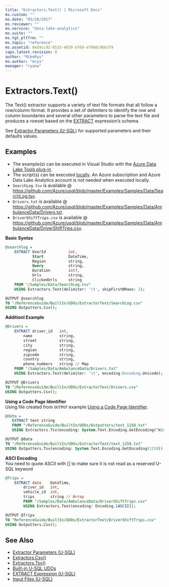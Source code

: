 ```yaml
---
title: "Extractors.Text() | Microsoft Docs"
ms.custom: ""
ms.date: "03/28/2017"
ms.reviewer: ""
ms.service: "data-lake-analytics"
ms.suite: ""
ms.tgt_pltfrm: ""
ms.topic: "reference"
ms.assetid: 8eb9cc92-0533-4039-b769-ef90dc9b63f9
caps.latest.revision: 8
author: "MikeRys"
ms.author: "mrys"
manager: "ryanw"
---
```


# Extractors.Text()
The Text() extractor supports a variety of text file formats that all follow a row/column format. It provides a set of delimiters to identify the row and column boundaries and several other parameters to parse the text file and produces a rowset based on the [EXTRACT](extract-expression-u-sql.md) expression’s schema.  
  
See [Extractor Parameters (U-SQL)](extractor-parameters-u-sql.md) for supported parameters and their defaults values.
  
## Examples
- The example(s) can be executed in Visual Studio with the [Azure Data Lake Tools plug-in](https://www.microsoft.com/download/details.aspx?id=49504).  
- The script(s) can be executed [locally](https://docs.microsoft.com/azure/data-lake-analytics/data-lake-analytics-data-lake-tools-local-run).  An Azure subscription and Azure Data Lake Analytics account is not needed when executed locally.
- `SearchLog.tsv` is available @ https://github.com/Azure/usql/blob/master/Examples/Samples/Data/SearchLog.tsv.
- `Drivers.txt` is available @ https://github.com/Azure/usql/blob/master/Examples/Samples/Data/AmbulanceData/Drivers.txt.
- `DriverShiftTrips.csv` is available @ https://github.com/Azure/usql/blob/master/Examples/Samples/Data/AmbulanceData/DriverShiftTrips.csv.


**Basic Syntax**  
```sql
@searchlog =
    EXTRACT UserId          int,
            Start           DateTime,
            Region          string,
            Query           string,
            Duration        int?,
            Urls            string,
            ClickedUrls     string
    FROM "/Samples/Data/SearchLog.tsv"
    USING Extractors.Text(delimiter: '\t', skipFirstNRows: 1);

OUTPUT @searchlog 
TO "/ReferenceGuide/BuiltIn/UDOs/ExtractorText/SearchLog.csv" 
USING Outputters.Csv();
```

**Additionl Example**  
```sql
@Drivers =
    EXTRACT driver_id   int,
        name            string,
        street          string,
        city            string,
        region          string,
        zipcode         string,
        country         string,
        phone_numbers   string // Map
    FROM "/Samples/Data/AmbulanceData/Drivers.txt"
    USING Extractors.Text(delimiter: '\t', encoding:Encoding.Unicode);

OUTPUT @Drivers 
TO "/ReferenceGuide/BuiltIn/UDOs/ExtractorText/Drivers.csv" 
USING Outputters.Csv();
```

**Using a Code Page Identifier**  
Using file created from `OUTPUT` example [Using a Code Page Identifier](outputters-tsv.md#cpi).
```sql
@data = 
   EXTRACT text string 
   FROM "/ReferenceGuide/BuiltIn/UDOs/Outputters/text_1258.txt"
   USING Extractors.Tsv(encoding: System.Text.Encoding.GetEncoding("Windows-1258")); // Calling by name

OUTPUT @data
TO "/ReferenceGuide/BuiltIn/UDOs/ExtractorText/text_1258.txt" 
USING Outputters.Tsv(encoding: System.Text.Encoding.GetEncoding(1258)); // Calling by number
```

**ASCI Encoding**  
You need to quote ASCII with [] to make sure it is not read as a reserved U-SQL keyword
```sql
@Trips =
    EXTRACT date    DateTime,
        driver_id   int,
        vehicle_id  int,
        trips       string // Array
        FROM "/Samples/Data/AmbulanceData/DriverShiftTrips.csv"
        USING Extractors.Text(encoding: Encoding.[ASCII]);

OUTPUT @Trips 
TO "ReferenceGuide/BuiltIn/UDOs/ExtractorText/DriverShiftTrips.csv" 
USING Outputters.Csv();
```
 
## See Also 
* [Extractor Parameters (U-SQL)](extractor-parameters-u-sql.md)
* [Extractors.Csv()](extractors-csv.md)
* [Extractors.Tsv()](extractors-tsv.md)
* [Built-in U-SQL UDOs](built-in-u-sql-udos.md)
* [EXTRACT Expression (U-SQL)](extract-expression-u-sql.md)
* [Input Files (U-SQL)](input-files-u-sql.md)

